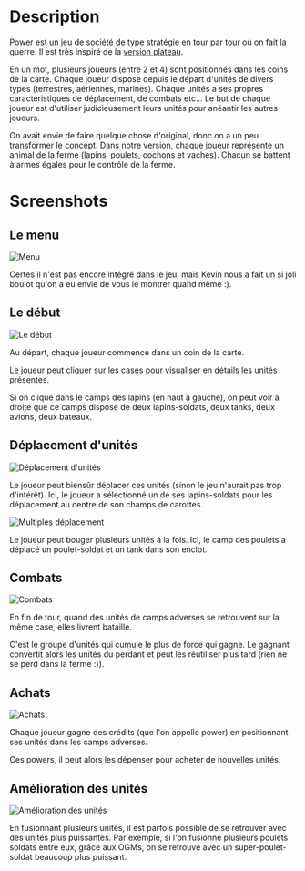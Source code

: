 # Description

Power est un jeu de société de type stratégie en tour par tour où on fait la guerre. Il est très inspiré de la [version plateau](http://jeuxstrategie.free.fr/Power_complet.php).

En un mot, plusieurs joueurs (entre 2 et 4) sont positionnés dans les coins de la carte. Chaque joueur dispose depuis le départ d'unités de divers types (terrestres, aériennes, marines). Chaque unités a ses propres caractéristiques de déplacement, de combats etc... Le but de chaque joueur est d'utiliser judicieusement leurs unités pour anéantir les autres joueurs.

On avait envie de faire quelque chose d'original, donc on a un peu transformer le concept. Dans notre version, chaque joueur représente un animal de la ferme (lapins, poulets, cochons et vaches). Chacun se battent à armes égales pour le contrôle de la ferme.

# Screenshots

## Le menu

![Menu](http://sdrdis.github.com/power/screenshots/menu.jpg)

Certes il n'est pas encore intégré dans le jeu, mais Kevin nous a fait un si joli boulot qu'on a eu envie de vous le montrer quand même :).

## Le début

![Le début](http://sdrdis.github.com/power/screenshots/start.png)

Au départ, chaque joueur commence dans un coin de la carte.

Le joueur peut cliquer sur les cases pour visualiser en détails les unités présentes.

Si on clique dans le camps des lapins (en haut à gauche), on peut voir à droite que ce camps dispose de deux lapins-soldats, deux tanks, deux avions, deux bateaux.

## Déplacement d'unités

![Déplacement d'unités](http://sdrdis.github.com/power/screenshots/moving.png)

Le joueur peut biensûr déplacer ces unités (sinon le jeu n'aurait pas trop d'intérêt). Ici, le joueur a sélectionné un de ses lapins-soldats pour les déplacement au centre de son champs de carottes.

![Multiples déplacement](http://sdrdis.github.com/power/screenshots/multiple%20move.png)

Le joueur peut bouger plusieurs unités à la fois. Ici, le camp des poulets a déplacé un poulet-soldat et un tank dans son enclot.

## Combats

![Combats](http://sdrdis.github.com/power/screenshots/combat.png)

En fin de tour, quand des unités de camps adverses se retrouvent sur la même case, elles livrent bataille.

C'est le groupe d'unités qui cumule le plus de force qui gagne. Le gagnant convertit alors les unités du perdant et peut les réutiliser plus tard (rien ne se perd dans la ferme :)).

## Achats

![Achats](http://sdrdis.github.com/power/screenshots/buy.png)

Chaque joueur gagne des crédits (que l'on appelle power) en positionnant ses unités dans les camps adverses.

Ces powers, il peut alors les dépenser pour acheter de nouvelles unités.

## Amélioration des unités

![Amélioration des unités](http://sdrdis.github.com/power/screenshots/illustrations.jpg)

En fusionnant plusieurs unités, il est parfois possible de se retrouver avec des unités plus puissantes. Par exemple, si l'on fusionne plusieurs poulets soldats entre eux, grâce aux OGMs, on se retrouve avec un super-poulet-soldat beaucoup plus puissant.